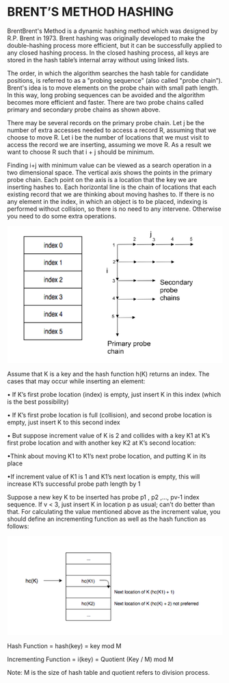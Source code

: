 # BRENT’S METHOD HASHING

BrentBrent's Method is a dynamic hashing method which was designed by R.P. Brent in 1973.
Brent hashing was originally developed to make the double-hashing process more efficient,
but it can be successfully applied to any closed hashing process. In the closed hashing
process, all keys are stored in the hash table’s internal array without using linked lists.

The order, in which the algorithm searches the hash table for candidate positions, is referred
to as a "probing sequence" (also called "probe chain”). Brent's idea is to move elements on the
probe chain with small path length. In this way, long probing sequences can be avoided and
the algorithm becomes more efficient and faster. There are two probe chains called primary
and secondary probe chains as shown above.

There may be several records on the primary probe chain. Let j be the number of extra
accesses needed to access a record R, assuming that we choose to move R. Let i be the
number of locations that we must visit to access the record we are inserting, assuming we
move R. As a result we want to choose R such that i + j should be minimum.

Finding i+j with minimum value can be viewed as a search operation in a two dimensional
space. The vertical axis shows the points in the primary probe chain. Each point on the axis is
a location that the key we are inserting hashes to. Each horizontal line is the chain of locations
that each existing record that we are thinking about moving hashes to. If there is no any
element in the index, in which an object is to be placed, indexing is performed without
collision, so there is no need to any intervene. Otherwise you need to do some extra
operations.

![img1](img/img1.png)

Assume that K is a key and the hash function h(K) returns an index. The cases that may occur
while inserting an element:

• If K’s first probe location (index) is empty, just insert K in this index (which is the best
possibility)

• If K’s first probe location is full (collision), and second probe location is empty, just insert
K to this second index

• But suppose increment value of K is 2 and collides with a key K1 at K’s first probe
location and with another key K2 at K’s second location:

 •Think about moving K1 to K1’s next probe location, and putting K in its place

 •If increment value of K1 is 1 and K1’s next location is empty, this will increase
  K1’s successful probe path length by 1
  
Suppose a new key K to be inserted has probe p1 , p2 ,..., pv-1 index sequence.  If v < 3, just insert K in location p as usual; can’t do better than that. For calculating the value mentioned above as the increment value, you should define an incrementing function as well as the hash function as follows: 

![img1](img/img2.png)

Hash Function = hash(key) = key mod M

Incrementing Function = i(key) = Quotient (Key / M) mod M

Note: M is the size of hash table and quotient refers to division process.


